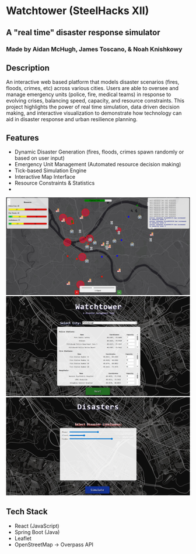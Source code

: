# Watchtower (SteelHacks XII)
## A "real time" disaster response simulator
### Made by Aidan McHugh, James Toscano, & Noah Knishkowy

## Description
An interactive web based platform that models disaster scenarios (fires, floods, crimes, etc) across various cities. Users are able to oversee and manage emergency units (police, fire, medical teams) in response to evolving crises, balancing speed, capacity, and resource constraints. This project highlights the power of real time simulation, data driven decision making, and interactive visualization to demonstrate how technology can aid in disaster response and urban resilience planning.

## Features
- Dynamic Disaster Generation (fires, floods, crimes spawn randomly or based on user input)
- Emergency Unit Management (Automated resource decision making)
- Tick-based Simulation Engine
- Interactive Map Interface
- Resource Constraints & Statistics
- 
![demo](images/demo.png)
![city](images/cityselect.png)
![disaster](images/disasterselect.png)

## Tech Stack
- React (JavaScript)
- Spring Boot (Java)
- Leaflet
- OpenStreetMap -> Overpass API

